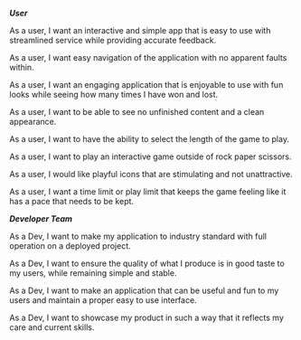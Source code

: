 
***User***

As a user, I want an interactive and simple app that is easy to use with streamlined service while providing accurate feedback.

As a user, I want easy navigation of the application with no apparent faults within.

As a user, I want an engaging application that is enjoyable to use with fun looks while seeing how many times I have won and lost.

As a user, I want to be able to see no unfinished content and a clean appearance.

As a user, I want to have the ability to select the length of the game to play.

As a user, I want to play an interactive game outside of rock paper scissors.

As a user, I would like playful icons that are stimulating and not unattractive.

As a user, I want a time limit or play limit that keeps the game feeling like it has a pace that needs to be kept.


***Developer Team***

As a Dev, I want to make my application to industry standard with full operation on a deployed project.

As a Dev, I want to ensure the quality of what I produce is in good taste to my users, while remaining simple and stable.

As a Dev, I want to make an application that can be useful and fun to my users and maintain a proper easy to use interface.

As a Dev, I want to showcase my product in such a way that it reflects my care and current skills.




